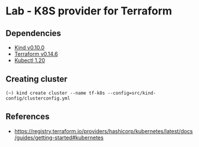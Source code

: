 # Lab - K8S provider for Terraform

## Dependencies

- [Kind v0.10.0]()
- [Terraform v0.14.6]()
- [Kubectl 1.20]()

## Creating cluster

```
(~) kind create cluster --name tf-k8s --config=src/kind-config/clusterconfig.yml 
```



## References

- https://registry.terraform.io/providers/hashicorp/kubernetes/latest/docs/guides/getting-started#kubernetes

